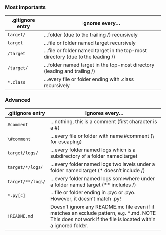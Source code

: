 ### Most importants

| .gitignore entry | Ignores every… | 
| ------------- |-------------|
| ```target/```      | …folder (due to the trailing /) recursively | 
| ```target```       | …file or folder named target recursively     |   
| ```/target```      | …file or folder named target in the top-most directory (due to the leading /)     |   
| ```/target/```     | …folder named target in the top-most directory (leading and trailing /)    |   
| ```*.class```      |  …every file or folder ending with .class recursively    |   
	
	
### Advanced

| .gitignore entry | Ignores every… | 
| ------------- |-------------|
| ```#comment```        | …nothing, this is a comment (first character is a #) | 
| ```\#comment```       | …every file or folder with name #comment (\ for escaping)     |   
| ```target/logs/```    | …every folder named logs which is a subdirectory of a folder named target     |   
| ```target/*/logs/```  | …every folder named logs two levels under a folder named target (* doesn’t include /)    |   
| ```target/**/logs/``` | …every folder named logs somewhere under a folder named target (** includes /)  |   
| ```*.py[c]```         | …file or folder ending in .pyc or .pyo. However, it doesn’t match .py!  |  
| ```!README.md```      | 	Doesn’t ignore any README.md file even if it matches an exclude pattern, e.g. *.md. NOTE This does not work if the file is located within a ignored folder.|  
	
